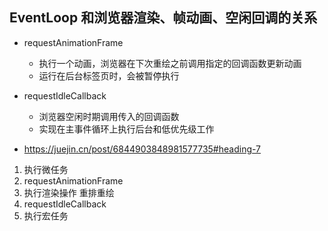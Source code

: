 ## EventLoop 和浏览器渲染、帧动画、空闲回调的关系
  - requestAnimationFrame
    - 执行一个动画，浏览器在下次重绘之前调用指定的回调函数更新动画
    - 运行在后台标签页时，会被暂停执行

  - requestIdleCallback
    - 浏览器空闲时期调用传入的回调函数
    - 实现在主事件循环上执行后台和低优先级工作

  - https://juejin.cn/post/6844903848981577735#heading-7
  
  1. 执行微任务
  2. requestAnimationFrame
  2. 执行渲染操作 重排重绘
  3. requestIdleCallback
  3. 执行宏任务

